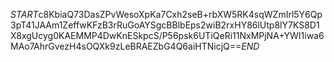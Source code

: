 $START$c8KbiaQ73DasZPvWesoXpKa7Cxh2seB+rbXW5RK4sqWZmIrl5Y6Qp3pT41JAAm1ZeffwKFzB3rRuGoAYSgcBBlbEps2wiB2rxHY86lUtp8lY7KS8D1X8xgUcyg0KAEMMP4DwKnESkpcS/P56psk6UTiQeRi11NxMPjNA+YWI1iwa6MAo7AhrGvezH4sOQXk9zLeBRAEZbG4Q6aiHTNicjQ==$END$